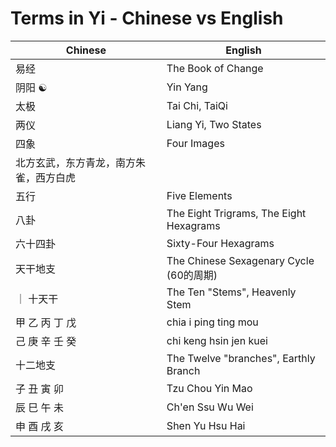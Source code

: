 # Terms in Yi - Chinese vs English

| Chinese                                | English                                 |
| -------------------------------------- | --------------------------------------- |
| 易经                                   | The Book of Change                      |
| 阴阳 ☯️                                 | Yin Yang                                |
| 太极                                   | Tai Chi, TaiQi                          |
| 两仪                                   | Liang Yi, Two States                    |
| 四象                                   | Four Images                             |
| 北方玄武，东方青龙，南方朱雀，西方白虎 |
| 五行                                   | Five Elements                           |
| 八卦                                   | The Eight Trigrams, The Eight Hexagrams |
| 六十四卦                               | Sixty-Four Hexagrams                    |
| 天干地支                               | The Chinese Sexagenary Cycle (60的周期) |
| ｜ 十天干                              | The Ten "Stems", Heavenly Stem          |
| 甲 乙 丙 丁 戊                         | chia i ping ting mou                    |
| 己 庚 辛 壬 癸                         | chi keng hsin jen kuei                  |
| 十二地支                               | The Twelve "branches", Earthly Branch   |
| 子 丑 寅 卯                            | Tzu Chou Yin Mao                        |
| 辰 巳 午 未                            | Ch'en Ssu Wu Wei                        |
| 申 酉 戌 亥                            | Shen Yu Hsu Hai                         |
